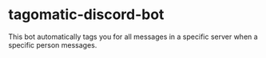 # tagomatic-discord-bot
This bot automatically tags you for all messages in a specific server when a specific person messages.
